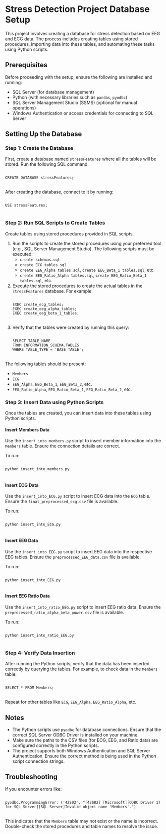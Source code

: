 <!DOCTYPE html>
<html lang="en">
<head>
    <meta charset="UTF-8">
    <meta name="viewport" content="width=device-width, initial-scale=1.0">
    
</head>
<body>

<h1>Stress Detection Project Database Setup</h1>

<p>This project involves creating a database for stress detection based on EEG and ECG data. The process includes creating tables using stored procedures, importing data into these tables, and automating these tasks using Python scripts.</p>

<h2>Prerequisites</h2>
<p>Before proceeding with the setup, ensure the following are installed and running:</p>
<ul>
    <li>SQL Server (for database management)</li>
    <li>Python (with necessary libraries such as <code>pandas</code>, <code>pyodbc</code>)</li>
    <li>SQL Server Management Studio (SSMS) (optional for manual operations)</li>
    <li>Windows Authentication or access credentials for connecting to SQL Server</li>
</ul>

<h2>Setting Up the Database</h2>

<h3>Step 1: Create the Database</h3>
<p>First, create a database named <code>stressFeatures</code> where all the tables will be stored. Run the following SQL command:</p>
<pre>
<code>
CREATE DATABASE stressFeatures;
</code>
</pre>

<p>After creating the database, connect to it by running:</p>
<pre>
<code>
USE stressFeatures;
</code>
</pre>

<h3>Step 2: Run SQL Scripts to Create Tables</h3>
<p>Create tables using stored procedures provided in SQL scripts.</p>

<ol>
    <li>Run the scripts to create the stored procedures using your preferred tool (e.g., SQL Server Management Studio). The following scripts must be executed:
        <ul>
            <li><code>create schemas.sql</code></li>
            <li><code>create ECG tables.sql</code></li>
            <li><code>create EEG_Alpha tables.sql</code>, <code>create EEG_Beta_1 tables.sql</code>, etc.</li>
            <li><code>create EEG_Ratio_Alpha tables.sql</code>, <code>create EEG_Ratio_Beta_1 tables.sql</code>, etc.</li>
        </ul>
    </li>
    <li>Execute the stored procedures to create the actual tables in the <code>stressFeatures</code> database. For example:
<pre>
<code>
EXEC create_ecg_tables;
EXEC create_eeg_alpha_tables;
EXEC create_eeg_beta_1_tables;
</code>
</pre>
    </li>
    <li>Verify that the tables were created by running this query:
<pre>
<code>
SELECT TABLE_NAME 
FROM INFORMATION_SCHEMA.TABLES 
WHERE TABLE_TYPE = 'BASE TABLE';
</code>
</pre>
    </li>
</ol>

<p>The following tables should be present:</p>
<ul>
    <li><code>Members</code></li>
    <li><code>ECG</code></li>
    <li><code>EEG_Alpha</code>, <code>EEG_Beta_1</code>, <code>EEG_Beta_2</code>, etc.</li>
    <li><code>EEG_Ratio_Alpha</code>, <code>EEG_Ratio_Beta_1</code>, <code>EEG_Ratio_Beta_2</code>, etc.</li>
</ul>

<h3>Step 3: Insert Data using Python Scripts</h3>
<p>Once the tables are created, you can insert data into these tables using Python scripts.</p>

<h4>Insert Members Data</h4>
<p>Use the <code>insert_into_members.py</code> script to insert member information into the <code>Members</code> table. Ensure the connection details are correct.</p>
<p>To run:</p>
<pre>
<code>
python insert_into_members.py
</code>
</pre>

<h4>Insert ECG Data</h4>
<p>Use the <code>insert_into_ECG.py</code> script to insert ECG data into the <code>ECG</code> table. Ensure the <code>final_preprocessed_ecg.csv</code> file is available.</p>
<p>To run:</p>
<pre>
<code>
python insert_into_ECG.py
</code>
</pre>

<h4>Insert EEG Data</h4>
<p>Use the <code>insert_into_EEG.py</code> script to insert EEG data into the respective EEG tables. Ensure the <code>preprocessed_EEG_data.csv</code> file is available.</p>
<p>To run:</p>
<pre>
<code>
python insert_into_EEG.py
</code>
</pre>

<h4>Insert EEG Ratio Data</h4>
<p>Use the <code>insert_into_ratio_EEG.py</code> script to insert EEG ratio data. Ensure the <code>preprocessed_ratio_alpha_beta_power.csv</code> file is available.</p>
<p>To run:</p>
<pre>
<code>
python insert_into_ratio_EEG.py
</code>
</pre>

<h3>Step 4: Verify Data Insertion</h3>
<p>After running the Python scripts, verify that the data has been inserted correctly by querying the tables. For example, to check data in the <code>Members</code> table:</p>
<pre>
<code>
SELECT * FROM Members;
</code>
</pre>

<p>Repeat for other tables like <code>ECG</code>, <code>EEG_Alpha</code>, <code>EEG_Ratio_Alpha</code>, etc.</p>

<h2>Notes</h2>
<ul>
    <li>The Python scripts use <code>pyodbc</code> for database connections. Ensure that the correct SQL Server ODBC Driver is installed on your machine.</li>
    <li>Make sure the paths to the CSV files (for ECG, EEG, and Ratio data) are configured correctly in the Python scripts.</li>
    <li>The project supports both Windows Authentication and SQL Server Authentication. Ensure the correct method is being used in the Python script connection strings.</li>
</ul>

<h2>Troubleshooting</h2>
<p>If you encounter errors like:</p>
<pre>
<code>
pyodbc.ProgrammingError: ('42S02', "[42S02] [Microsoft][ODBC Driver 17 for SQL Server][SQL Server]Invalid object name 'Members'.")
</code>
</pre>
<p>This indicates that the <code>Members</code> table may not exist or the name is incorrect. Double-check the stored procedures and table names to resolve the issue.</p>

</body>
</html>
